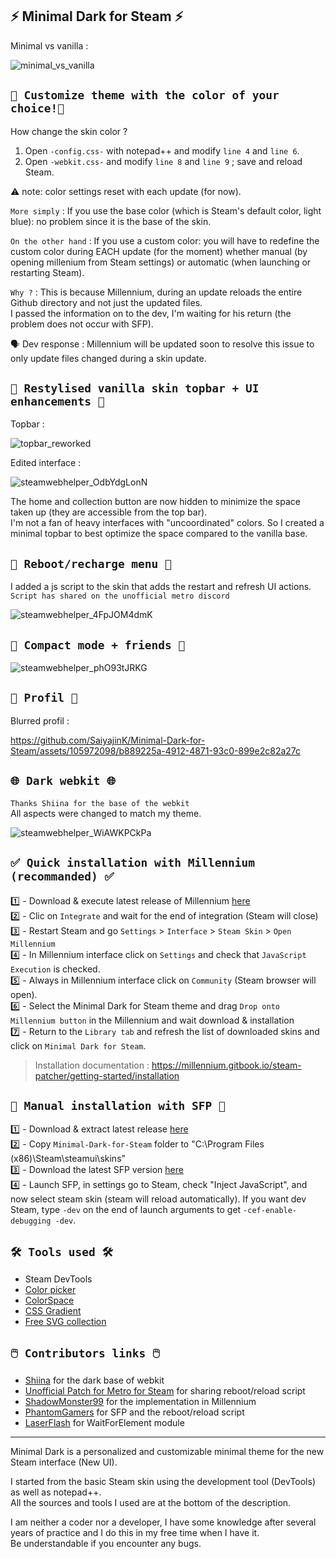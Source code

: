## ⚡ Minimal Dark for Steam ⚡ <br> 

Minimal vs vanilla :<br>

![minimal_vs_vanilla](https://github.com/SaiyajinK/Minimal-Dark-for-Steam/assets/105972098/a53f4580-d691-4edf-bb4c-4d4e53237d90) <br> 

## `🎨 Customize theme with the color of your choice!🎨` <br> 

How change the skin color ? <br>
1. Open `-config.css-` with notepad++ and modify `line 4` and `line 6`. <br> 
2. Open `-webkit.css-` and modify `line 8` and `line 9` ; save and reload Steam. <br> 

⚠️ note: color settings reset with each update (for now).<br>

`More simply` : If you use the base color (which is Steam's default color, light blue): no problem since it is the base of the skin.<br>

`On the other hand` : If you use a custom color: you will have to redefine the custom color during EACH update (for the moment) whether manual (by opening millenium from Steam settings) or automatic (when launching or restarting Steam).<br>

`Why ?` : This is because Millennium, during an update reloads the entire Github directory and not just the updated files.<br>
I passed the information on to the dev, I'm waiting for his return (the problem does not occur with SFP).<br>

🗣️ Dev response : Millennium will be updated soon to resolve this issue to only update files changed during a skin update.

## `🧪 Restylised vanilla skin topbar + UI enhancements 🧪` <br> 

Topbar :<br>

![topbar_reworked](https://github.com/SaiyajinK/Minimal-Dark-for-Steam/assets/105972098/79cc79af-77bd-4700-a5df-70bf3fe486e8) <br>

Edited interface :<br>

![steamwebhelper_OdbYdgLonN](https://github.com/SaiyajinK/Minimal-Dark-for-Steam/assets/105972098/c380fc55-5bf7-483c-b859-69ab43733e9f) <br>

The home and collection button are now hidden to minimize the space taken up (they are accessible from the top bar). <br>
I'm not a fan of heavy interfaces with "uncoordinated" colors. So I created a minimal topbar to best optimize the space compared to the vanilla base. <br> 

## `🔄 Reboot/recharge menu 🔄` <br> 

I added a js script to the skin that adds the restart and refresh UI actions. <br>
`Script has shared on the unofficial metro discord` <br>

![steamwebhelper_4FpJOM4dmK](https://github.com/SaiyajinK/Minimal-Dark-for-Steam/assets/105972098/09a09386-b252-4033-8c7a-5cb82b690776)

## `📸 Compact mode + friends 📸` <br> 

![steamwebhelper_phO93tJRKG](https://github.com/SaiyajinK/Minimal-Dark-for-Steam/assets/105972098/cd713841-5f4f-4f58-be4b-49b48b98e891) <br>

## `📸 Profil 📸` <br> 

Blurred profil :<br>

https://github.com/SaiyajinK/Minimal-Dark-for-Steam/assets/105972098/b889225a-4912-4871-93c0-899e2c82a27c

## `🌐 Dark webkit 🌐` <br> 
`Thanks Shiina for the base of the webkit` <br>
All aspects were changed to match my theme. <br>

![steamwebhelper_WiAWKPCkPa](https://github.com/SaiyajinK/Minimal-Dark-for-Steam/assets/105972098/2561340e-d5af-4c24-b11b-abd030c8aa76) <br> 


## `✅ Quick installation with Millennium (recommanded) ✅` <br>
1️⃣ - Download & execute latest release of Millennium [here](https://millennium.web.app/)<br>
2️⃣ - Clic on  `Integrate` and wait for the end of integration (Steam will close)<br>
3️⃣ - Restart Steam and go `Settings` > `Interface` > `Steam Skin` > `Open Millennium`<br>
4️⃣ - In Millennium interface click on `Settings` and check that `JavaScript Execution` is checked.<br>
5️⃣ - Always in Millennium interface click on `Community` (Steam browser will open).<br>
6️⃣ - Select the Minimal Dark for Steam theme and drag `Drop onto Millennium button` in the Millennium and wait download & installation<br>
7️⃣ - Return to the `Library tab` and refresh the list of downloaded skins and click on `Minimal Dark for Steam`.<br>

> Installation documentation : https://millennium.gitbook.io/steam-patcher/getting-started/installation <br>

## `🔗 Manual installation with SFP 🔗` <br>
1️⃣ - Download & extract latest release [here](https://github.com/SaiyajinK/Minimal-Dark-for-Steam/releases)<br>
2️⃣ - Copy `Minimal-Dark-for-Steam` folder to "C:\Program Files (x86)\Steam\steamui\skins\"<br>
3️⃣ - Download the latest SFP version [here](https://github.com/PhantomGamers/SFP/releases) <br>
4️⃣ - Launch SFP, in settings go to Steam, check "Inject JavaScript", and now select steam skin (steam will reload automatically). If you want dev Steam, type `-dev` on the end of launch arguments to get `-cef-enable-debugging -dev`.<br>

## `🛠️ Tools used 🛠️` <br>
- Steam DevTools <br>
- [Color picker](https://htmlcolorcodes.com/color-picker/) <br>
- [ColorSpace](https://mycolor.space) <br>
- [CSS Gradient](https://cssgradient.io/) <br>
- [Free SVG collection](https://thenounproject.com/) <br>

## `🖱️ Contributors links 🖱️` <br>
- [Shiina](https://github.com/AikoMidori/steam-dark-mode/blob/master/webkit.css) for the dark base of webkit<br>
- [Unofficial Patch for Metro for Steam](https://discord.gg/dMsSwufK7Q) for sharing reboot/reload script<br>
- [ShadowMonster99](https://github.com/ShadowMonster99/millennium-steam-patcher) for the implementation in Millennium<br>
- [PhantomGamers](https://github.com/PhantomGamers) for SFP and the reboot/reload script <br>
- [LaserFlash](https://github.com/LaserFlash) for WaitForElement module <br>

------

Minimal Dark is a personalized and customizable minimal theme for the new Steam interface (New UI). <br>

I started from the basic Steam skin using the development tool (DevTools) as well as notepad++. <br>
All the sources and tools I used are at the bottom of the description. <br>

I am neither a coder nor a developer, I have some knowledge after several years of practice and I do this in my free time when I have it. <br>
Be understandable if you encounter any bugs. <br>
